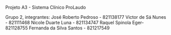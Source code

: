 Projeto A3 - Sistema Clínico ProLaudo

Grupo 2, integrantes:
José Roberto Pedroso - 821138177
Victor de Sá Nunes - 821111468
Nicole Duarte Luna - 821134747
Raquel Spinola Eger- 821128755
Fernanda da Silva Santos - 821217549
